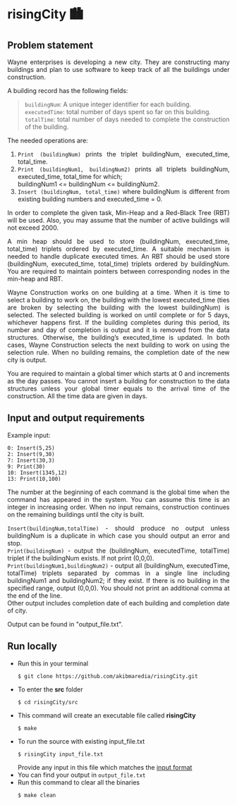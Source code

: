 # risingCity 🏙
<div style="text-align: justify">

## Problem statement
   Wayne enterprises is developing a new city. They are constructing many buildings and plan to use software to keep track of all the buildings under construction.

   A building record has the following fields:

   >`buildingNum`: A unique integer identifier for each building.  
   >`executedTime`: total number of days spent so far on this building.  
   >`totalTime`: total number of days needed to complete the construction of the building.

   The needed operations are:

   1. `Print (buildingNum)` prints the triplet buildingNum, executed_time, total_time.
   2. `Print (buildingNum1, buildingNum2)` prints all triplets buildingNum, executed_time,
      total_time for which; <br /> buildingNum1 <= buildingNum <= buildingNum2.
   3. `Insert (buildingNum, total_time)` where buildingNum is different from existing building
      numbers and executed_time = 0.


   In order to complete the given task, Min-Heap and a Red-Black Tree (RBT) will be used.
   Also, you may assume that the number of active buildings will not exceed 2000.

   A min heap should be used to store (buildingNum, executed_time, total_time) triplets
   ordered by executed_time. A suitable mechanism is needed to handle duplicate executed 
   times. An RBT should be used store (buildingNum, executed_time, total_time) triplets
   ordered by buildingNum. You are required to maintain pointers between corresponding
   nodes in the min-heap and RBT.

   Wayne Construction works on one building at a time. When it is time to select a building
   to work on, the building with the lowest executed_time (ties are broken by selecting the
   building with the lowest buildingNum) is selected. The selected building is worked on until
   complete or for 5 days, whichever happens first. If the building completes during this
   period, its number and day of completion is output and it is removed from the data
   structures. Otherwise, the building’s executed_time is updated. In both cases, Wayne
   Construction selects the next building to work on using the selection rule. When no
   building remains, the completion date of the new city is output.

   You are required to maintain a global timer which starts at 0 and increments as the day passes. You cannot insert a building for construction to the data structures unless your global timer equals to the arrival time of the construction. All the time data are given in days.

   ## Input and output requirements

   Example input:
   ```
   0: Insert(5,25)
   2: Insert(9,30)
   7: Insert(30,3)
   9: Print(30)
   10: Insert(1345,12)
   13: Print(10,100)
   ```

   The number at the beginning of each command is the global time when the command has appeared in the system. You can assume this time is an integer in increasing order. When no input remains, construction continues on the remaining buildings until the city is built.

   `Insert(buildingNum,totalTime)` - should produce no output unless buildingNum is a duplicate in which case you should output an error and stop. <br />
   `Print(buildingNum)` - output the (buildingNum, executedTime, totalTime) triplet if the buildingNum exists. If not print (0,0,0). <br />
   `Print(buildingNum1,buildingNum2)` - output all (buildingNum, executedTime, totalTime) triplets separated by commas in a single line including buildingNum1 and buildingNum2; if they exist. If there is no building in the specified range, output (0,0,0). You should not print an additional comma at the end of the line. <br />
   Other output includes completion date of each building and completion date of city.

   Output can be found in "output_file.txt".

   ## Run locally
   * Run this in your terminal
      ```
      $ git clone https://github.com/akibmaredia/risingCity.git 
      ```
   * To enter the **src** folder
      ```
      $ cd risingCity/src
      ```
   * This command will create an executable file called **risingCity**
      ```
      $ make
      ```
   * To run the source with existing input_file.txt
      ```
      $ risingCity input_file.txt
      ```
      Provide any input in this file which matches the [input format](https://github.com/akibmaredia/risingCity#input-and-output-requirements)
   * You can find your output in `output_file.txt`
   * Run this command to clear all the binaries
      ```
      $ make clean
      ```

      
</div>
